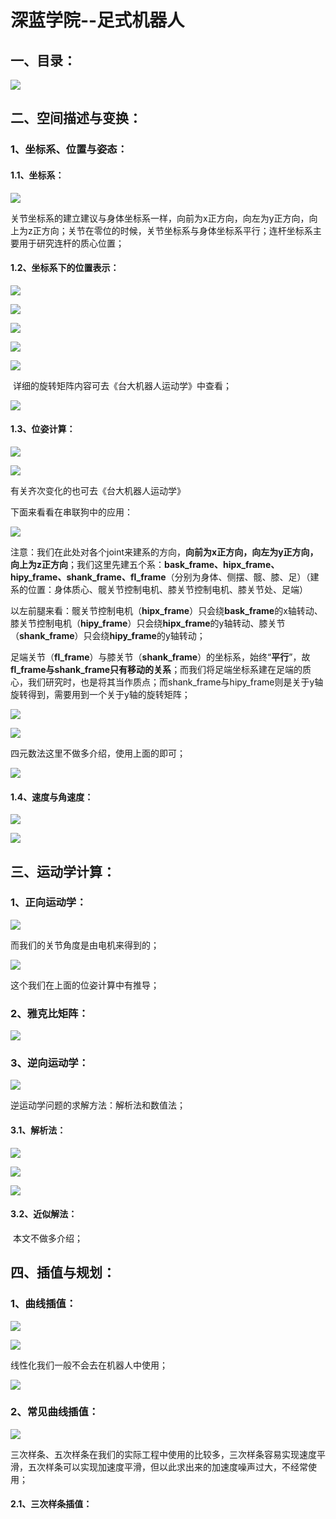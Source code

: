 # **深蓝学院--足式机器人**

## **一、目录：**

![](https://cdn.jsdelivr.net/gh/KKMJJ0721/Blog_pic/image-20250902144511277.png)





## **二、空间描述与变换：**

### **1、坐标系、位置与姿态：**

#### 		**1.1、坐标系：**

![](https://cdn.jsdelivr.net/gh/KKMJJ0721/Blog_pic/image-20250902145304321.png)

​		关节坐标系的建立建议与身体坐标系一样，向前为x正方向，向左为y正方向，向上为z正方向；关节在零位的时候，关节坐标系与身体坐标系平行；连杆坐标系主要用于研究连杆的质心位置；





#### 		**1.2、坐标系下的位置表示：**

![](https://cdn.jsdelivr.net/gh/KKMJJ0721/Blog_pic/202509041828036.png)

![](https://cdn.jsdelivr.net/gh/KKMJJ0721/Blog_pic/202509041832799.png)

![](https://cdn.jsdelivr.net/gh/KKMJJ0721/Blog_pic/202509041831747.png)

![](https://cdn.jsdelivr.net/gh/KKMJJ0721/Blog_pic/202509041833647.png)

![](https://cdn.jsdelivr.net/gh/KKMJJ0721/Blog_pic/202509051833508.png)

​		详细的旋转矩阵内容可去《台大机器人运动学》中查看；

![](https://cdn.jsdelivr.net/gh/KKMJJ0721/Blog_pic/202509041834169.png)





#### **1.3、位姿计算：**

![](https://cdn.jsdelivr.net/gh/KKMJJ0721/Blog_pic/202509041843064.png)

![](https://cdn.jsdelivr.net/gh/KKMJJ0721/Blog_pic/202509041843794.png)

有关齐次变化的也可去《台大机器人运动学》

下面来看看在串联狗中的应用：

![](https://cdn.jsdelivr.net/gh/KKMJJ0721/Blog_pic/202509041917152.png)

注意：我们在此处对各个joint来建系的方向，**向前为x正方向，向左为y正方向，向上为z正方向**；我们这里先建五个系：**bask_frame、hipx_frame、hipy_frame、shank_frame、fl_frame**（分别为身体、侧摆、髋、膝、足）（建系的位置：身体质心、髋关节控制电机、膝关节控制电机、膝关节处、足端）

​		以左前腿来看：髋关节控制电机（**hipx_frame**）只会绕**bask_frame**的x轴转动、膝关节控制电机（**hipy_frame**）只会绕**hipx_frame**的y轴转动、膝关节（**shank_frame**）只会绕**hipy_frame**的y轴转动；

​		足端关节（**fl_frame**）与膝关节（**shank_frame**）的坐标系，始终“**平行**”，故**fl_frame与shank_frame只有移动的关系**；而我们将足端坐标系建在足端的质心，我们研究时，也是将其当作质点；而shank_frame与hipy_frame则是关于y轴旋转得到，需要用到一个关于y轴的旋转矩阵；

![](https://cdn.jsdelivr.net/gh/KKMJJ0721/Blog_pic/202509051415345.jpg)

![](https://cdn.jsdelivr.net/gh/KKMJJ0721/Blog_pic/202509051416384.jpg)

四元数法这里不做多介绍，使用上面的即可；

![](https://cdn.jsdelivr.net/gh/KKMJJ0721/Blog_pic/202509051531039.png)





#### **1.4、速度与角速度：**

![](https://cdn.jsdelivr.net/gh/KKMJJ0721/Blog_pic/202509051533730.png)

![](https://cdn.jsdelivr.net/gh/KKMJJ0721/Blog_pic/202509051535470.png)









## **三、运动学计算：**

### **1、正向运动学：**

![](https://cdn.jsdelivr.net/gh/KKMJJ0721/Blog_pic/202509051831247.png)

而我们的关节角度是由电机来得到的；

![](https://cdn.jsdelivr.net/gh/KKMJJ0721/Blog_pic/202509051832006.png)

这个我们在上面的位姿计算中有推导；





### **2、雅克比矩阵：**

![](https://cdn.jsdelivr.net/gh/KKMJJ0721/Blog_pic/202509051819703.png)





### **3、逆向运动学：**

![](https://cdn.jsdelivr.net/gh/KKMJJ0721/Blog_pic/202509051834578.png)

逆运动学问题的求解方法：解析法和数值法；

#### **3.1、解析法：**

![](https://cdn.jsdelivr.net/gh/KKMJJ0721/Blog_pic/202509051849700.png)

![](https://cdn.jsdelivr.net/gh/KKMJJ0721/Blog_pic/202509051914684.png)

![](https://cdn.jsdelivr.net/gh/KKMJJ0721/Blog_pic/202509052008530.png)





#### **3.2、近似解法：**

​		本文不做多介绍；









## **四、插值与规划：**

### **1、曲线插值：**	

![](https://cdn.jsdelivr.net/gh/KKMJJ0721/Blog_pic/202509071858555.png)

![](https://cdn.jsdelivr.net/gh/KKMJJ0721/Blog_pic/202509071918533.png)

线性化我们一般不会去在机器人中使用；

![](https://cdn.jsdelivr.net/gh/KKMJJ0721/Blog_pic/202509071921958.png)





### **2、常见曲线插值：**

![](https://cdn.jsdelivr.net/gh/KKMJJ0721/Blog_pic/202509071947719.png)

​		三次样条、五次样条在我们的实际工程中使用的比较多，三次样条容易实现速度平滑，五次样条可以实现加速度平滑，但以此求出来的加速度噪声过大，不经常使用；

#### **2.1、三次样条插值：**











